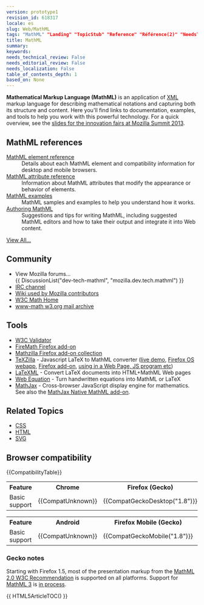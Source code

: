 ```yaml
---
version: prototype1
revision_id: 618317
locale: es
slug: Web/MathML
tags: "MathML" "Landing" "TopicStub" "Reference" "Référence(2)" "NeedsTranslation"
title: MathML
summary: 
keywords: 
needs_technical_review: False
needs_editorial_review: False
needs_localization: False
table_of_contents_depth: 1
based_on: None
---
```

<p><strong>Mathematical Markup Language (MathML)</strong> is an application of <a href="/en-US/docs/XML" title="/en-US/docs/XML">XML</a> markup language for describing mathematical notations and capturing both its structure and content. Here you'll find links to documentation, examples, and tools to help you work with this powerful technology. For a quick overview, see the <a href="http://fred-wang.github.io/MozSummitMathML/index.html">slides for the innovation fairs at Mozilla Summit 2013</a>.</p>
<div class="row topicpage-table">
 <div class="section">
  <h2 class="Documentation" id="Documentation" name="Documentation">MathML references</h2>
  <dl>
   <dt>
    <a href="/en-US/docs/Web/MathML/Element" title="/en-US/docs/Web/MathML/Element">MathML element reference</a></dt>
   <dd>
    Details about each MathML element and compatibility information for desktop and mobile browsers.</dd>
   <dt>
    <a href="/en-US/docs/Web/MathML/Attribute" title="/en-US/docs/Web/MathML/Attribute">MathML attribute reference</a></dt>
   <dd>
    Information about MathML attributes that modify the appearance or behavior of elements.</dd>
   <dt>
    <a href="/en-US/docs/Web/MathML/Examples" title="/en-US/docs/Web/MathML/Examples">MathML examples</a></dt>
   <dd>
    MathML samples and examples to help you understand how it works.</dd>
   <dt>
    <a href="/en-US/docs/Web/MathML/Authoring" title="/en-US/docs/Web/MathML/Authoring">Authoring MathML</a></dt>
   <dd>
    Suggestions and tips for writing MathML, including suggested MathML editors and how to take their output and integrate it into Web content.</dd>
  </dl>
  <p><span class="alllinks"><a href="/en-US/docs/tag/MathML" title="/en-US/docs/tag/CSS">View All...</a></span></p>
 </div>
 <div class="section">
  <h2 class="Community" id="Community">Community</h2>
  <ul>
   <li>View Mozilla forums...<br />
    {{ DiscussionList("dev-tech-mathml", "mozilla.dev.tech.mathml") }}</li>
   <li><a class="link-irc" href="irc://irc.mozilla.org/%23mathml" rel="external" target="_blank" title="irc://irc.mozilla.org/%23mathml">IRC channel</a></li>
   <li><a class="link-https" href="https://wiki.mozilla.org/MathML:Home_Page">Wiki used by Mozilla contributors</a></li>
   <li><a href="http://www.w3.org/Math/" title="http://www.w3.org/Math/">W3C Math Home</a></li>
   <li><a href="http://lists.w3.org/Archives/Public/www-math/" title="http://lists.w3.org/Archives/Public/www-math/">www-math w3.org mail archive</a></li>
  </ul>
  <h2 class="Tools" id="Tools">Tools</h2>
  <ul>
   <li><a class="external" href="http://validator.w3.org">W3C Validator</a></li>
   <li><a class="link-https" href="https://addons.mozilla.org/de/firefox/addon/8969/">FireMath Firefox add-on</a></li>
   <li><a href="https://addons.mozilla.org/firefox/collections/fred_wang/mathzilla/" title="https://addons.mozilla.org/firefox/collections/fred_wang/mathzilla/">Mathzilla Firefox add-on collection</a></li>
   <li><a href="https://github.com/fred-wang/TeXZilla">TeXZilla</a> - Javascript LaTeX to MathML converter (<a href="http://fred-wang.github.io/TeXZilla/">live demo</a>, <a href="http://r-gaia-cs.github.io/TeXZilla-webapp/">Firefox OS webapp</a>, <a href="https://addons.mozilla.org/en-US/firefox/addon/texzilla/">Firefox add-on</a>, <a href="https://github.com/fred-wang/TeXZilla/wiki/Using-TeXZilla">using in a Web Page, JS program etc</a>)</li>
   <li><a href="http://dlmf.nist.gov/LaTeXML/" title="http://dlmf.nist.gov/LaTeXML/">LaTeXML</a> - Convert LaTeX documents into HTML+MathML Web pages</li>
   <li><a href="http://webdemo.visionobjects.com/equation.html" title="http://webdemo.visionobjects.com/equation.html">Web Equation</a> - Turn handwritten equations into MathML or LaTeX</li>
   <li><a href="http://www.mathjax.org/" title="http://www.mathjax.org/">MathJax</a> - Cross-browser JavaScript display engine for mathematics. See also the <a href="https://addons.mozilla.org/en-US/firefox/addon/mathjax-native-mathml/">MathJax Native MathML add-on</a>.</li>
  </ul>
  <h2 class="Related_Topics" id="Related_Topics" name="Related_Topics">Related Topics</h2>
  <ul>
   <li><a href="/en-US/docs/Web/CSS" title="/en-US/docs/Web/CSS">CSS</a></li>
   <li><a href="/en-US/docs/Web/HTML" title="/en-US/docs/Web/HTML">HTML</a></li>
   <li><a href="/en-US/docs/Web/SVG" title="/en-US/docs/Web/SVG">SVG</a></li>
  </ul>
 </div>
</div>
<h2 id="Browser_compatibility" name="Browser_compatibility">Browser compatibility</h2>
<p>{{CompatibilityTable}}</p>
<div id="compat-desktop">
 <table class="compat-table">
  <tbody>
   <tr>
    <th>Feature</th>
    <th>Chrome</th>
    <th>Firefox (Gecko)</th>
    <th>Internet Explorer</th>
    <th>Opera</th>
    <th>Safari</th>
   </tr>
   <tr>
    <td>Basic support</td>
    <td>{{CompatUnknown}}</td>
    <td>{{CompatGeckoDesktop("1.8")}}</td>
    <td>{{CompatUnknown}}</td>
    <td>{{CompatUnknown}}</td>
    <td>{{CompatUnknown}}</td>
   </tr>
  </tbody>
 </table>
</div>
<div id="compat-mobile">
 <table class="compat-table">
  <tbody>
   <tr>
    <th>Feature</th>
    <th>Android</th>
    <th>Firefox Mobile (Gecko)</th>
    <th>IE Mobile</th>
    <th>Opera Mobile</th>
    <th>Safari Mobile</th>
   </tr>
   <tr>
    <td>Basic support</td>
    <td>{{CompatUnknown}}</td>
    <td>{{CompatGeckoMobile("1.8")}}</td>
    <td>{{CompatUnknown}}</td>
    <td>{{CompatUnknown}}</td>
    <td>{{CompatUnknown}}</td>
   </tr>
  </tbody>
 </table>
</div>
<div>
 <h3 id="Gecko_notes">Gecko notes</h3>
 <p>Starting with Firefox 1.5, most of the presentation markup from the <a class="external" href="http://www.w3.org/TR/MathML2/">MathML 2.0 W3C Recommendation</a> is supported on all platforms. Support for <a class="external" href="http://www.w3.org/TR/MathML3/" title="http://www.w3.org/TR/MathML3/">MathML 3</a> is <a href="/en-US/docs/Mozilla_MathML_Project/Status" title="/en-US/docs/Mozilla_MathML_Project/Status">in process</a>.</p>
</div>
<div>
 {{ HTML5ArticleTOC() }}</div>

